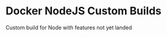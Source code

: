 Docker NodeJS Custom Builds
===========================

Custom build for Node with features not yet landed
